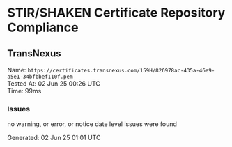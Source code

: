 # STIR/SHAKEN Certificate Repository Compliance

## TransNexus

Name: `https://certificates.transnexus.com/159H/826978ac-435a-46e9-a5e1-34bfbbef110f.pem`\
Tested At: 02 Jun 25 00:26 UTC\
Time: 99ms

### Issues

no warning, or error, or notice date level issues were found

Generated: 02 Jun 25 01:01 UTC